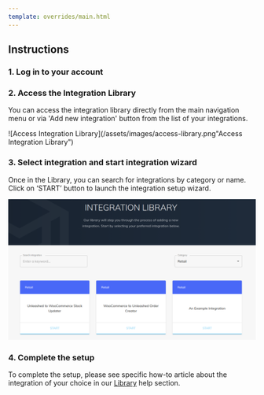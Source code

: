 ```yaml
---
template: overrides/main.html
---
```

  
## Instructions
### 1. Log in to your account

### 2. Access the Integration Library

  You can access the integration library directly from the main navigation menu or via 'Add new integration' button from the list of your integrations.

  ![Access Integration Library](/assets/images/access-library.png"Access Integration Library")

### 3. Select integration and start integration wizard

  Once in the Library, you can search for integrations by category or name. Click on ‘START’ button to launch the integration setup wizard.

  ![Integration Library](/assets/images/integration-library.png "Integration Library")

### 4. Complete the setup

  To complete the setup, please see specific how-to article about the integration of your choice in our [Library](/library/) help section.

